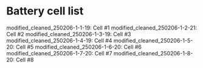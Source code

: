 # Battery cell list

modified_cleaned_250206-1-1-19: Cell \#1
modified_cleaned_250206-1-2-21: Cell \#2
modified_cleaned_250206-1-3-19: Cell \#3
modified_cleaned_250206-1-4-19: Cell \#4
modified_cleaned_250206-1-5-20: Cell \#5
modified_cleaned_250206-1-6-20: Cell \#6
modified_cleaned_250206-1-7-20: Cell \#7
modified_cleaned_250206-1-8-20: Cell \#8
